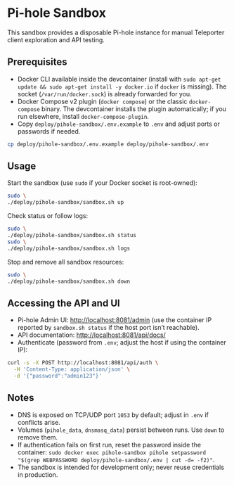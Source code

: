 # Pi-hole Sandbox

This sandbox provides a disposable Pi-hole instance for manual Teleporter client exploration and API testing.

## Prerequisites

- Docker CLI available inside the devcontainer (install with `sudo apt-get update && sudo apt-get install -y docker.io` if `docker` is missing). The socket (`/var/run/docker.sock`) is already forwarded for you.
- Docker Compose v2 plugin (`docker compose`) or the classic `docker-compose` binary. The devcontainer installs the plugin automatically; if you run elsewhere, install `docker-compose-plugin`.
- Copy `deploy/pihole-sandbox/.env.example` to `.env` and adjust ports or passwords if needed.

```bash
cp deploy/pihole-sandbox/.env.example deploy/pihole-sandbox/.env
```

## Usage

Start the sandbox (use `sudo` if your Docker socket is root-owned):

```bash
sudo \
./deploy/pihole-sandbox/sandbox.sh up
```

Check status or follow logs:

```bash
sudo \
./deploy/pihole-sandbox/sandbox.sh status
sudo \
./deploy/pihole-sandbox/sandbox.sh logs
```

Stop and remove all sandbox resources:

```bash
sudo \
./deploy/pihole-sandbox/sandbox.sh down
```

## Accessing the API and UI

- Pi-hole Admin UI: <http://localhost:8081/admin> (use the container IP reported by `sandbox.sh status` if the host port isn’t reachable).
- API documentation: <http://localhost:8081/api/docs/>
- Authenticate (password from `.env`; adjust the host if using the container IP):

```bash
curl -s -X POST http://localhost:8081/api/auth \
  -H 'Content-Type: application/json' \
  -d '{"password":"admin123"}'
```

## Notes

- DNS is exposed on TCP/UDP port `1053` by default; adjust in `.env` if conflicts arise.
- Volumes (`pihole_data`, `dnsmasq_data`) persist between runs. Use `down` to remove them.
- If authentication fails on first run, reset the password inside the container: `sudo docker exec pihole-sandbox pihole setpassword "$(grep WEBPASSWORD deploy/pihole-sandbox/.env | cut -d= -f2)"`.
- The sandbox is intended for development only; never reuse credentials in production.
